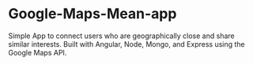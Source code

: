 # Google-Maps-Mean-app

Simple App to connect users who are geographically close and share similar interests. Built with Angular, Node, Mongo, and Express using the Google Maps API.  
